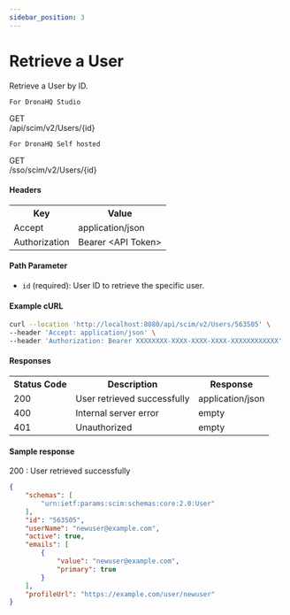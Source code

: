 ```yaml
---
sidebar_position: 3
---
```


# Retrieve a User

Retrieve a User by ID.

`For DronaHQ Studio`
<div class="apidocs-header">
    <div class="method get">GET</div>
    <div class="endpoint">/api/scim/v2/Users/&#123;id&#125;</div>
</div>

`For DronaHQ Self hosted`
<div class="apidocs-header">
    <div class="method get">GET</div>
    <div class="endpoint">/sso/scim/v2/Users/&#123;id&#125;</div>
</div>

#### Headers
<table>
    <tr>
        <th>Key</th>
        <th>Value</th>
    </tr>
    <tr>
        <td>Accept</td>
        <td>application/json</td>
    </tr>
    <tr>
        <td>Authorization</td>
        <td>Bearer &lt;API Token&gt;</td>
    </tr>
</table>

#### Path Parameter

- `id` (required): User ID to retrieve the specific user.

#### Example cURL

```bash
curl --location 'http://localhost:8080/api/scim/v2/Users/563505' \
--header 'Accept: application/json' \
--header 'Authorization: Bearer XXXXXXXX-XXXX-XXXX-XXXX-XXXXXXXXXXXX'
```
#### Responses
<table>
    <tr>
        <th>Status Code</th>
        <th>Description</th>
        <th>Response</th>
    </tr>
    <tr>
        <td>200</td>
        <td>User retrieved successfully</td>
        <td>application/json</td>
    </tr>
    <tr>
        <td>400</td>
        <td>Internal server error</td>
        <td>empty</td>
    </tr>
    <tr>
        <td>401</td>
        <td>Unauthorized</td>
        <td>empty</td>
    </tr>
</table>

#### Sample response

200 : User retrieved successfully

```json
{
    "schemas": [
        "urn:ietf:params:scim:schemas:core:2.0:User"
    ],
    "id": "563505",
    "userName": "newuser@example.com",
    "active": true,
    "emails": [
        {
            "value": "newuser@example.com",
            "primary": true
        }
    ],
    "profileUrl": "https://example.com/user/newuser"
}
```